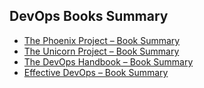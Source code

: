 ## DevOps Books Summary

- [The Phoenix Project – Book Summary](https://jinaldesai.com/the-phoenix-project-book-summary/)
- [The Unicorn Project – Book Summary](https://jinaldesai.com/the-unicorn-project-book-summary/)
- [The DevOps Handbook – Book Summary](https://jinaldesai.com/the-devops-handbook-book-summary/)
- [Effective DevOps – Book Summary](https://jinaldesai.com/effective-devops-book-summary/)